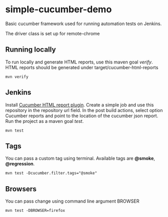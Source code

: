 # simple-cucumber-demo
Basic cucumber framework used for running automation tests on Jenkins.

The driver class is set up for remote-chrome

## Running locally
To run locally and generate HTML reports, use this maven goal *verify*. HTML reports should be generated under target/cucumber-html-reports
```
mvn verify
```

## Jenkins
Install [Cucumber HTML report plugin](https://plugins.jenkins.io/cucumber-reports). Create a simple job and use this repository in the repository url field. In the post build actions, select option Cucumber reports and point to the location of the cucumber json report. Run the project as a maven goal *test*.

```
mvn test
```
## Tags
You can pass a custom tag using terminal. Available tags are **@smoke**, **@regression**. 

```
mvn test -Dcucumber.filter.tags="@smoke"
```
## Browsers
You can pass change using command line argument BROWSER
```
mvn test -DBROWSER=firefox

```
